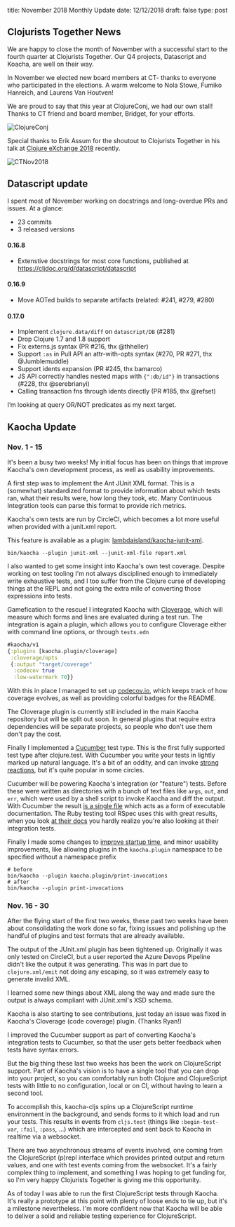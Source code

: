 title: November 2018 Monthly Update
date: 12/12/2018
draft: false
type: post

## Clojurists Together News

We are happy to close the month of November with a successful start to the fourth quarter at Clojurists Together. Our Q4 projects, Datascript and Koacha, are well on their way. 

In November we elected new board members at CT- thanks to everyone who participated in the elections. A warm welcome to Nola Stowe, Fumiko Hanreich, and Laurens Van Houtven!

We are proud to say that this year at ClojureConj, we had our own stall! Thanks to CT friend and board member, Bridget, for your efforts.

![ClojureConj](/images/ClojureConj.jpg)

Special thanks to Erik Assum for the shoutout to Clojurists Together in his talk at [Clojure eXchange 2018](https://skillsmatter.com/skillscasts/12774-are-you-writing-java-in-clojure) recently.

![CTNov2018](/images/CTNov2018.jpg)

## Datascript update

I spent most of November working on docstrings and long-overdue PRs and issues. At a glance:

- 23 commits
- 3 released versions

#### 0.16.8

- Extenstive docstrings for most core functions, published at https://cljdoc.org/d/datascript/datascript

#### 0.16.9

- Move AOTed builds to separate artifacts  (related: #241, #279, #280)

#### 0.17.0

- Implement `clojure.data/diff` on `datascript/DB` (#281)
- Drop Clojure 1.7 and 1.8 support
- Fix externs.js syntax (PR #216, thx @thheller)
- Support `:as` in Pull API an attr-with-opts syntax (#270, PR #271, thx @Jumblemuddle)
- Support idents expansion (PR #245, thx bamarco)
- JS API correctly handles nested maps with `{":db/id"}` in transactions (#228, thx @serebrianyi)
- Calling transaction fns through idents directly (PR #185, thx @refset)

I’m looking at query OR/NOT predicates as my next target.

## Kaocha Update

### Nov. 1 - 15

It's been a busy two weeks! My initial focus has been on things
that improve Kaocha's own development process, as well as usability
improvements.

A first step was to implement the Ant JUnit XML format. This is a (somewhat)
standardized format to provide information about which tests ran, what their
results were, how long they took, etc. Many Continuous Integration tools can
parse this format to provide rich metrics.

Kaocha's own tests are run by CircleCI, which becomes a lot more useful when
provided with a junit.xml report.

This feature is available as a plugin: [lambdaisland/kaocha-junit-xml](https://github.com/lambdaisland/kaocha-junit-xml).

``` shell
bin/kaocha --plugin junit-xml --junit-xml-file report.xml
```

I also wanted to get some insight into Kaocha's own test coverage. Despite
working on test tooling I'm not always disciplined enough to immediately write
exhaustive tests, and I too suffer from the Clojure curse of developing things
at the REPL and not going the extra mile of converting those expressions into
tests.

Gamefication to the rescue! I integrated Kaocha with
[Cloverage](https://github.com/cloverage/cloverage), which will measure which
forms and lines are evaluated during a test run. The integration is again a
plugin, which allows you to configure Cloverage either with command line
options, or through `tests.edn`

``` clojure
#kaocha/v1
{:plugins [kaocha.plugin/cloverage]
 :cloverage/opts
 {:output "target/coverage"
  :codecov true
  :low-watermark 70}}
```

With this in place I managed to set up [codecov.io](http://codecov.io/), which
keeps track of how coverage evolves, as well as providing colorful badges for
the README.

The Cloverage plugin is currently still included in the main Kaocha repository
but will be split out soon. In general plugins that require extra dependencies
will be separate projects, so people who don't use them don't pay the cost.

Finally I implemented a [Cucumber](https://docs.cucumber.io/) test type. This is
the first fully supported test type after clojure.test. With Cucumber you write
your tests in lightly marked up natural language. It's a bit of an oddity, and
can invoke [strong reactions](https://twitter.com/andreiursan/status/1058181414603104256), but it's
quite popular in some circles.

Cucumber will be powering Kaocha's integration (or "feature") tests. Before
these were written as directories with a bunch of text files like `args`, `out`,
and `err`, which were used by a shell script to invoke Kaocha and diff the
output. With Cucumber the result [is a single
file](https://github.com/lambdaisland/kaocha/blob/eb984b796157b21d19dca05f9c585d434e747310/test/features/command_line/fail_fast.feature)
which acts as a form of executable documentation. The Ruby testing tool RSpec
uses this with great results, when you look [at their
docs](https://relishapp.com/rspec/rspec-core/v/3-8/docs/command-line/failure-exit-code-option-exit-status)
you hardly realize you're also looking at their integration tests.

Finally I made some changes to [improve startup
time](https://github.com/lambdaisland/kaocha/issues/14), and minor usability
improvements, like allowing plugins in the `kaocha.plugin` namespace to be
specified without a namespace prefix

```
# before
bin/kaocha --plugin kaocha.plugin/print-invocations
# after
bin/kaocha --plugin print-invocations
```
### Nov. 16 - 30

After the flying start of the first two weeks, these past two weeks have been
about consolidating the work done so far, fixing issues and polishing up the
handful of plugins and test formats that are already available.

The output of the JUnit.xml plugin has been tightened up. Originally it was only
tested on CircleCI, but a user reported the Azure Devops Pipeline didn't like
the output it was generating. This was in part due to `clojure.xml/emit` not
doing any escaping, so it was extremely easy to generate invalid XML.

I learned some new things about XML along the way and made sure the output is
always compliant with JUnit.xml's XSD schema.

Kaocha is also starting to see contributions, just today an issue was fixed in
Kaocha's Cloverage (code coverage) plugin. (Thanks Ryan!)

I improved the Cucumber support as part of converting Kaocha's integration tests
to Cucumber, so that the user gets better feedback when tests have syntax errors.

But the big thing these last two weeks has been the work on ClojureScript
support. Part of Kaocha's vision is to have a single tool that you can drop into
your project, so you can comfortably run both Clojure and ClojureScript tests
with little to no configuration, local or on CI, without having to learn a
second tool.

To accomplish this, kaocha-cljs spins up a ClojureScript runtime environment in
the background, and sends forms to it which load and run your tests. This
results in events from `cljs.test` (things like `:begin-test-var`, `:fail`,
`:pass`, ...) which are intercepted and sent back to Kaocha in realtime via a
websocket.

There are two asynchronous streams of events involved, one coming from the
ClojureScript (p)repl interface which provides printed output and return values,
and one with test events coming from the websocket. It's a fairly complex thing
to implement, and something I was hoping to get funding for, so I'm very happy
Clojurists Together is giving me this opportunity.

As of today I was able to run the first ClojureScript tests through Kaocha. It's
really a prototype at this point with plenty of loose ends to tie up, but it's a
milestone nevertheless. I'm more confident now that Kaocha will be able to
deliver a solid and reliable testing experience for ClojureScript.
